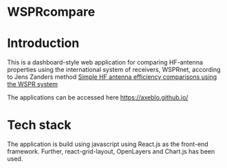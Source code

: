 # WSPRcompare
# Introduction
This is a dashboard-style web application for comparing HF-antenna properties using the international system of receivers, WSPRnet, according to Jens Zanders method [Simple HF antenna efficiency comparisons using the WSPR system](https://www.researchgate.net/publication/363667281_Simple_HF_antenna_efficiency_comparisons_using_the_WSPR_system)

The applications can be accessed here https://axeblo.github.io/

# Tech stack
The application is build using javascript using React.js as the front-end framework. Further, react-grid-layout, OpenLayers and Chart.js has been used.
